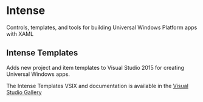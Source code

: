 # Intense
Controls, templates, and tools for building Universal Windows Platform apps with XAML

## Intense Templates
Adds new project and item templates to Visual Studio 2015 for creating Universal Windows apps.

The Intense Templates VSIX and documentation is available in the [Visual Studio Gallery](https://visualstudiogallery.msdn.microsoft.com/b7076e96-d4ab-4150-b2c6-12730abd5666)
